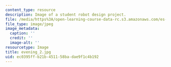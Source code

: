 ```yaml
---
content_type: resource
description: Image of a student robot design project.
file: /media/https%3A/open-learning-course-data-rc.s3.amazonaws.com/es-293-lego-robotics-spring-2007/ec0395ffb21b451158badae9f1c4b192_evening_2.jpg
file_type: image/jpeg
image_metadata:
  caption: ''
  credit: ''
  image-alt: ''
resourcetype: Image
title: evening_2.jpg
uid: ec0395ff-b21b-4511-58ba-dae9f1c4b192
---
```

